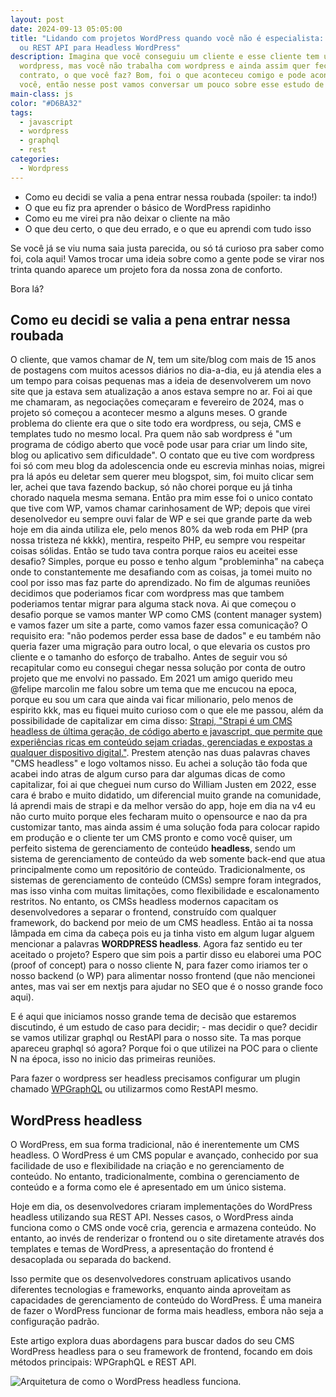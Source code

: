 ```yaml
---
layout: post
date: 2024-09-13 05:05:00
title: "Lidando com projetos WordPress quando você não é especialista: WPGraphQL
  ou REST API para Headless WordPress"
description: Imagina que você conseguiu um cliente e esse cliente tem um site
  wordpress, mas você não trabalha com wordpress e ainda assim quer fechar o
  contrato, o que você faz? Bom, foi o que aconteceu comigo e pode acontecer com
  você, então nesse post vamos conversar um pouco sobre esse estudo de caso.
main-class: js
color: "#D6BA32"
tags:
  - javascript
  - wordpress
  - graphql
  - rest
categories:
  - Wordpress
---
```

* Como eu decidi se valia a pena entrar nessa roubada (spoiler: ta indo!)
* O que eu fiz pra aprender o básico de WordPress rapidinho
* Como eu me virei pra não deixar o cliente na mão
* O que deu certo, o que deu errado, e o que eu aprendi com tudo isso

Se você já se viu numa saia justa parecida, ou só tá curioso pra saber como foi, cola aqui! Vamos trocar uma ideia sobre como a gente pode se virar nos trinta quando aparece um projeto fora da nossa zona de conforto.

Bora lá?

## Como eu decidi se valia a pena entrar nessa roubada

O cliente, que vamos chamar de *N*, tem um site/blog com mais de 15 anos de postagens com muitos acessos diários no dia-a-dia, eu já atendia eles a um tempo para coisas pequenas mas a ideia de desenvolverem um novo site que ja estava sem atualização a anos estava sempre no ar. Foi ai que me chamaram, as negociações começaram e fevereiro de 2024, mas o projeto só começou a acontecer mesmo a alguns meses. O grande problema do cliente era que o site todo era wordpress, ou seja, CMS e templates tudo no mesmo local. Pra quem não sab wordpress é "um programa de código aberto que você pode usar para criar um lindo site, blog ou aplicativo sem dificuldade". O contato que eu tive com wordpress foi só com meu blog da adolescencia onde eu escrevia minhas noias, migrei pra lá após eu deletar sem querer meu blogspot, sim, foi muito clicar sem ler, achei que tava fazendo backup, só não chorei porque eu já tinha chorado naquela mesma semana. Então pra mim esse foi o unico contato que tive com WP, vamos chamar carinhosament de WP; depois que virei desenolvedor eu sempre ouvi falar de WP e sei que grande parte da web hoje em dia ainda utiliza ele, pelo menos 80% da web roda em PHP (pra nossa tristeza né kkkk), mentira, respeito PHP, eu sempre vou respeitar coisas sólidas. Então se tudo tava contra porque raios eu aceitei esse desafio? Simples, porque eu posso e tenho algum "probleminha" na cabeça onde to constantemente me desafiando com as coisas, ja tomei muito no cool por isso mas faz parte do aprendizado. No fim de algumas reuniões decidimos que poderiamos ficar com wordpress mas que tambem poderiamos tentar migrar para alguma stack nova. Ai que começou o desafio porque se vamos manter WP como CMS (content manager system) e vamos fazer um site a parte, como vamos fazer essa comunicação?
O requisito era: "não podemos perder essa base de dados" e eu também não queria fazer uma migração para outro local, o que elevaria os custos pro cliente e o tamanho do esforço de trabalho.
Antes de seguir vou só recapitular como eu consegui chegar nessa solução por conta de outro projeto que me envolvi no passado. Em 2021 um amigo querido meu @felipe marcolin me falou sobre um tema que me encucou na epoca, porque eu sou um cara que ainda vai ficar milionario, pelo menos de espirito kkk, mas eu fiquei muito curioso com o que ele me passou, além da possibilidade de capitalizar em cima disso: [Strapi, "Strapi é um CMS headless de última geração, de código aberto e javascript, que permite que experiências ricas em conteúdo sejam criadas, gerenciadas e expostas a qualquer dispositivo digital."](https://strapi.io/). 
Prestem atenção nas duas palavras chaves "CMS headless" e logo voltamos nisso.
Eu achei a solução tão foda que acabei indo atras de algum curso para dar algumas dicas de como capitalizar, foi ai que cheguei num curso do William Justen em 2022, esse cara é brabo e muito didatido, um diferencial muito grande na comunidade, lá aprendi mais de strapi e da melhor versão do app, hoje em dia na v4 eu não curto muito porque eles fecharam muito o opensource e nao da pra customizar tanto, mas ainda assim é uma solução foda para colocar rapido em produção e o cliente ter um CMS pronto e como você quiser, um perfeito sistema de gerenciamento de conteúdo **headless**, sendo um sistema de gerenciamento de conteúdo da web somente back-end que atua principalmente como um repositório de conteúdo. 
Tradicionalmente, os sistemas de gerenciamento de conteúdo (CMSs) sempre foram integrados, mas isso vinha com muitas limitações, como flexibilidade e escalonamento restritos. No entanto, os CMSs headless modernos capacitam os desenvolvedores a separar o frontend, construído com qualquer framework, do backend por meio de um CMS headless.
Então ai ta nossa lâmpada em cima da cabeça pois eu ja tinha visto em algum lugar alguem mencionar a palavras **WORDPRESS headless**. Agora faz sentido eu ter aceitado o projeto? Espero que sim pois a partir disso eu elaborei uma POC (proof of concept) para o nosso cliente N, para fazer como iriamos ter o nosso backend (o WP) para alimentar nosso frontend (que não mencionei antes, mas vai ser em nextjs para ajudar no SEO que é o nosso grande foco aqui).

E é aqui que iniciamos nosso grande tema de decisão que estaremos discutindo, é um estudo de caso para decidir; - mas decidir o que? decidir se vamos utilizar graphql ou RestAPI para o nosso site. Ta mas porque apareceu graphql só agora? Porque foi o que utilizei na POC para o cliente N na época, isso no inicio das primeiras reuniões.

Para fazer o wordpress ser headless precisamos configurar um plugin chamado [WPGraphQL](https://www.wpgraphql.com/) ou utilizarmos como RestAPI mesmo.

## WordPress headless

O WordPress, em sua forma tradicional, não é inerentemente um CMS headless. O WordPress é um CMS popular e avançado, conhecido por sua facilidade de uso e flexibilidade na criação e no gerenciamento de conteúdo. No entanto, tradicionalmente, combina o gerenciamento de conteúdo e a forma como ele é apresentado em um único sistema.

Hoje em dia, os desenvolvedores criaram implementações do WordPress headless utilizando sua REST API. Nesses casos, o WordPress ainda funciona como o CMS onde você cria, gerencia e armazena conteúdo. No entanto, ao invés de renderizar o frontend ou o site diretamente através dos templates e temas de WordPress, a apresentação do frontend é desacoplada ou separada do backend.

Isso permite que os desenvolvedores construam aplicativos usando diferentes tecnologias e frameworks, enquanto ainda aproveitam as capacidades de gerenciamento de conteúdo do WordPress. É uma maneira de fazer o WordPress funcionar de forma mais headless, embora não seja a configuração padrão.

Este artigo explora duas abordagens para buscar dados do seu CMS WordPress headless para o seu framework de frontend, focando em dois métodos principais: WPGraphQL e REST API.

![Arquitetura de como o WordPress headless funciona.](https://kinsta.com/wp-content/uploads/2023/11/headless-cms-arcitecture.png "Arquitetura de como o WordPress headless funciona. (https://kinsta.com/pt/blog/wpgraphql-e-wp-rest-api/)")

